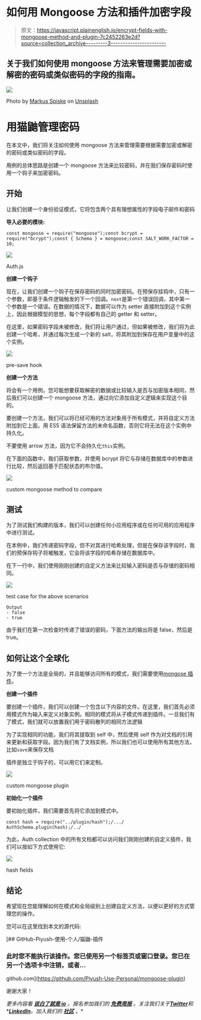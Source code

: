 # 如何用 Mongoose 方法和插件加密字段

> 原文：<https://javascript.plainenglish.io/encrypt-fields-with-mongoose-method-and-plugin-7c2452263e2d?source=collection_archive---------3----------------------->

## 关于我们如何使用 mongoose 方法来管理需要加密或解密的密码或类似密码的字段的指南。

![](img/d947e805269fbb3da6c3463b101f88ea.png)

Photo by [Markus Spiske](https://unsplash.com/@markusspiske?utm_source=medium&utm_medium=referral) on [Unsplash](https://unsplash.com?utm_source=medium&utm_medium=referral)

# 用猫鼬管理密码

在本文中，我们将关注如何使用 mongoose 方法来管理需要根据需要加密或解密的密码或类似密码的字段。

用例的总体思路是创建一个 mongoose 方法来比较密码，并在我们保存密码时使用一个钩子来加密密码。

## 开始

让我们创建一个身份验证模式，它将包含两个具有理想属性的字段电子邮件和密码

**导入必要的模块:**

```
const mongoose = require("mongoose");const bcrypt = require("bcrypt");const { Schema } = mongoose;const SALT_WORK_FACTOR = 10;
```

![](img/05a89d16e681bd32518b149aa3508c64.png)

Auth.js

**创建一个钩子**

现在，让我们创建一个钩子在保存密码的同时加密密码。在预保存挂钩中，只有一个参数，即基于条件逻辑触发的下一个回调。`next`是第一个错误回调，其中第一个参数是一个错误。在数据的情况下，数据可以作为 setter 直接附加到这个实例上，因此根据模型的思想，每个字段都有自己的 getter 和 setter。

在这里，如果密码字段未被修改，我们将让用户通过，但如果被修改，我们将为此创建一个哈希，并通过每次生成一个新的 salt，将其附加到保存在用户变量中的这个实例。

![](img/b93ff95256acd3d70d59f41564d7a538.png)

pre-save hook

**创建一个方法**

将会有一个用例，您可能想要获取解密的数据或比较输入是否与加密版本相同，然后我们可以创建一个 mongoose 方法，通过向它添加自定义逻辑来实现这个目的。

要创建一个方法，我们可以将已经可用的方法对象用于所有模式，并将自定义方法附加到它上面。用 ES5 语法保留方法的未命名函数，否则它将无法在这个实例中持久化。

不要使用 arrow 方法，因为它不会持久化`this`实例。

在下面的函数中，我们获取参数，并使用 bcrypt 将它与存储在数据库中的参数进行比较，然后返回基于匹配状态的布尔值。

![](img/455c58d7c1f46dd93271b5373adde940.png)

custom mongoose method to compare

## 测试

为了测试我们构建的版本，我们可以创建任何小应用程序或在任何可用的应用程序中进行测试。

在本例中，我们传递密码字段，但不对其进行哈希处理，但是在保存该字段时，我们的预保存钩子将被触发，它会将该字段的哈希存储在数据库中。

在下一行中，我们使用刚刚创建的自定义方法来比较输入密码是否与存储的密码相同。

![](img/854995b63749f7fff5c785c14fc58904.png)

test case for the above scenarios

```
Output
- false
- true
```

由于我们在第一次检查时传递了错误的密码，下面方法的输出将是 false，然后是 true。

## 如何让这个全球化

为了使一个方法是全局的，并且能够访问所有的模式，我们需要使用[mongose 插件](https://mongoosejs.com/docs/plugins.html)。

**创建一个插件**

要创建一个插件，我们可以创建一个包含以下内容的文件。在这里，我们首先必须用模式作为输入来定义对象实例。相同的模式将从子模式传递到插件。一旦我们有了模式，我们就可以放置我们用于密码散列的相同方法逻辑

为了实现相同的功能，我们将其提取到 self 中，然后使用 self 作为对文档的引用来更新和获取字段。因为我们有了文档实例，所以我们也可以使用所有其他方法，比如`save`来保存文档

插件是独立于钩子的，可以用它们来定制。

![](img/1b0449f71c79f8949b6da924ef680ff4.png)

custom mongoose plugin

**初始化一个插件**

要初始化插件，我们需要首先将它添加到模式中。

```
const hash = require("../plugin/hash");/.../
AuthSchema.plugin(hash);/../
```

为此，Auth collection 中的所有文档都可以访问我们刚刚创建的自定义插件，我们可以按如下方式使用它:

![](img/2d7681fb6506263245fc66c51a5fb9da.png)

hash fields

## 结论

希望现在您能理解如何在模式和全局级别上创建自定义方法，以便以更好的方式管理您的操作。

您可以在这里找到本文的源代码:

[](https://github.com/Piyush-Use-Personal/mongoose-plugin) [## GitHub-Piyush-使用-个人/猫鼬-插件

### 此时您不能执行该操作。您已使用另一个标签页或窗口登录。您已在另一个选项卡中注销，或者…

github.com](https://github.com/Piyush-Use-Personal/mongoose-plugin) 

谢谢大家！

*更多内容看* [***说白了就是 io***](https://plainenglish.io/) *。报名参加我们的* [***免费周报***](http://newsletter.plainenglish.io/) *。关注我们关于*[***Twitter***](https://twitter.com/inPlainEngHQ)*和**[***LinkedIn***](https://www.linkedin.com/company/inplainenglish/)*。加入我们的* [***社区***](https://discord.gg/GtDtUAvyhW) *。**